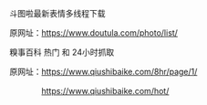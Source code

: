 斗图啦最新表情多线程下载

原网址：https://www.doutula.com/photo/list/

糗事百科 热门 和 24小时抓取

原网址：https://www.qiushibaike.com/8hr/page/1/

　　　　https://www.qiushibaike.com/hot/

